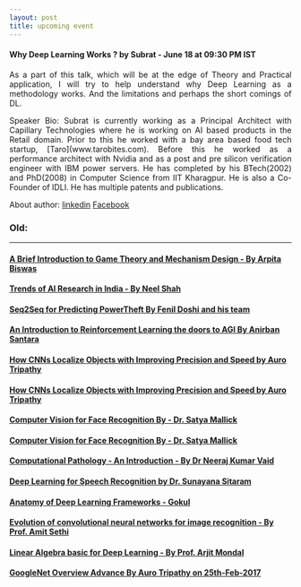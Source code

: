 ```yaml
---
layout: post
title: upcoming event
---
```


#### Why Deep Learning Works ? by Subrat - June 18 at 09:30 PM IST


<p style="text-align: justify;">As a part of this talk, which will be at the edge of Theory and Practical application, I will try to help understand why Deep Learning as a methodology works. And the limitations and perhaps the short comings of DL.
</p>
<p style="text-align: justify;">Speaker Bio: Subrat is currently working as a Principal Architect with Capillary Technologies where he is working on AI based products in the Retail domain. Prior to this he worked with a bay area based food tech startup, [Taro](www.tarobites.com). Before this he worked as a performance architect with Nvidia and as a post and pre silicon verification engineer with IBM power servers. He has completed by his BTech(2002) and PhD(2008) in Computer Science from IIT Kharagpur. He is also a Co-Founder of IDLI. He has multiple patents and publications.
</p>
<p style="text-align: justify;">
</p>

About author: [linkedin](https://www.linkedin.com/in/subratpanda/)
[Facebook](https://www.facebook.com/subratpanda)


### Old:
---------------------------------------------------------------------------------------------------------------------------

#### [A Brief Introduction to Game Theory and Mechanism Design - By Arpita Biswas](http://idli.group/session/2017-06-10-game-theory-mechnishm/)

#### [Trends of AI Research in India - By Neel Shah](http://idli.group/session/2017-5-20-researchtrenfofai/)

#### [Seq2Seq for Predicting PowerTheft By Fenil Doshi and his team](http://idli.group/session/2017-05-6-Seq2-Seq/)

#### [An Introduction to Reinforcement Learning the doors to AGI By Anirban Santara](http://idli.group/session/2017-04-29-Intro-to-RRN/)

#### [How CNNs Localize Objects with Improving Precision and Speed by Auro Tripathy ](http://idli.group/session/2017-04-22-how-cnn-works/)

#### [ How CNNs Localize Objects with Improving Precision and Speed by Auro Tripathy](http://idli.group/session/2017-04-22-how-cnn-works/)

#### [Computer Vision for Face Recognition By - Dr. Satya Mallick ](http://idli.group/session/2017-04-15-Language-understanding/)

#### [Computer Vision for Face Recognition By - Dr. Satya Mallick ](http://idli.group/session/2017-04-08-CVML/)

#### [Computational Pathology - An Introduction - By Dr Neeraj Kumar Vaid](http://idli.group/session/2017-04-01-Computational/)

#### [Deep Learning for Speech Recognition by Dr. Sunayana Sitaram]( http://idli.group/session/2017-03-25-dl-avr/ )

#### [Anatomy of Deep Learning Frameworks - Gokul](http://idli.group/session/2017-03-18-Anatomy-of-DL/)

#### [Evolution of convolutional neural networks for image recognition - By Prof. Amit Sethi](http://idli.group/session/2017-03-11-Evolution-of-NL/)

#### [Linear Algebra basic for Deep Learning - By Prof. Arjit Mondal](http://idli.group/session/2017-03-04-Overview-of-linear-algebra/)

#### [GoogleNet Overview Advance By Auro Tripathy on 25th-Feb-2017](https://indiadeeplearninginitiative-idli.github.io/session/2017-02-25-GoogleNet-Overview/)

